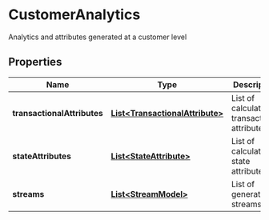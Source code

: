 

# CustomerAnalytics

Analytics and attributes generated at a customer level

## Properties

| Name | Type | Description | Notes |
|------------ | ------------- | ------------- | -------------|
|**transactionalAttributes** | [**List&lt;TransactionalAttribute&gt;**](TransactionalAttribute.md) | List of calculated transactional attributes |  |
|**stateAttributes** | [**List&lt;StateAttribute&gt;**](StateAttribute.md) | List of calculated state attributes |  |
|**streams** | [**List&lt;StreamModel&gt;**](StreamModel.md) | List of generated streams |  |



